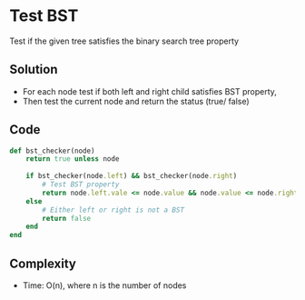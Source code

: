 # Test BST
Test if the given tree satisfies the binary search tree property

## Solution 
- For each node test if both left and right child satisfies BST property, 
- Then test the current node and return the status (true/ false)

## Code
```ruby
def bst_checker(node)
    return true unless node
    
    if bst_checker(node.left) && bst_checker(node.right)
        # Test BST property
        return node.left.vale <= node.value && node.value <= node.right.value
    else 
        # Either left or right is not a BST
        return false
    end
end
```

## Complexity
- Time: O(n), where n is the number of nodes